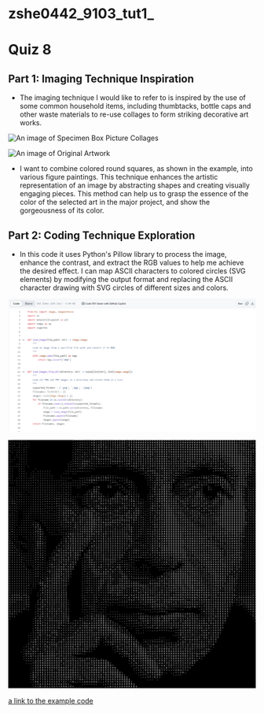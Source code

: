 # zshe0442_9103_tut1_
# Quiz 8

## Part 1: Imaging Technique Inspiration
- The imaging technique I would like to refer to is inspired by the use of some common household items, including thumbtacks, bottle caps and other waste materials to re-use collages to form striking decorative art works.

![An image of Specimen Box Picture Collages](https://petapixel.com/assets/uploads/2012/05/i3_mini.jpg)

![An image of Original Artwork](https://i.pinimg.com/564x/d1/60/f1/d160f19bac094ed0e5652d07481ef017.jpg)

- I want to combine colored round squares, as shown in the example, into various figure paintings.  This technique enhances the artistic representation of an image by abstracting shapes and creating visually engaging pieces.  This method can help us to grasp the essence of the color of the selected art in the major project, and show the gorgeousness of its color.

## Part 2: Coding Technique Exploration
- In this code it uses Python's Pillow library to process the image, enhance the contrast, and extract the RGB values to help me achieve the desired effect. I can map ASCII characters to colored circles (SVG<circle> elements) by modifying the output format and replacing the ASCII character drawing with SVG circles of different sizes and colors.

![An image of the code](readmeImages\code.png)

![An image of the exanple](readmeImages\man.png)

[a link to the example code](https://github.com/graysonpike/image-to-ascii-svg.git)

